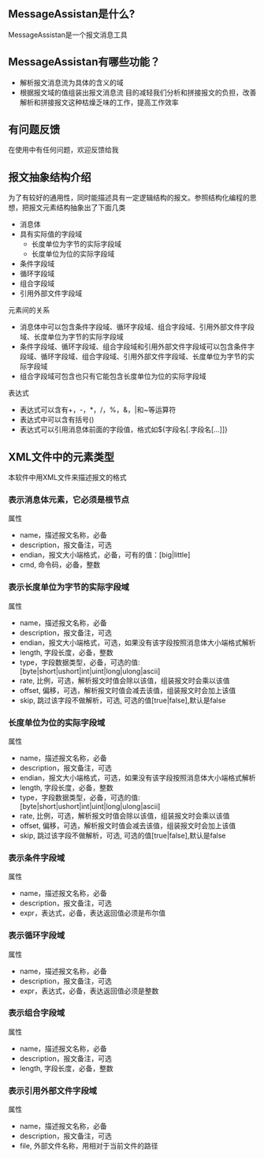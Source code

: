 ## MessageAssistan是什么?
MessageAssistan是一个报文消息工具

## MessageAssistan有哪些功能？
* 解析报文消息流为具体的含义的域
* 根据报文域的值组装出报文消息流
目的减轻我们分析和拼接报文的负担，改善解析和拼接报文这种枯燥乏味的工作，提高工作效率

## 有问题反馈
在使用中有任何问题，欢迎反馈给我

## 报文抽象结构介绍
为了有较好的通用性，同时能描述具有一定逻辑结构的报文。参照结构化编程的思想，把报文元素结构抽象出了下面几类
* 消息体
* 具有实际值的字段域
    * 长度单位为字节的实际字段域
	* 长度单位为位的实际字段域
* 条件字段域
* 循环字段域
* 组合字段域
* 引用外部文件字段域

元素间的关系
* 消息体中可以包含条件字段域、循环字段域、组合字段域、引用外部文件字段域、长度单位为字节的实际字段域
* 条件字段域、循环字段域、组合字段域和引用外部文件字段域可以包含条件字段域、循环字段域、组合字段域、引用外部文件字段域、长度单位为字节的实际字段域
* 组合字段域可包含也只有它能包含长度单位为位的实际字段域

表达式
* 表达式可以含有+，-，*，/，%，&，|和~等运算符
* 表达式中可以含有括号()
* 表达式可以引用消息体前面的字段值，格式如${字段名[.字段名[...]]}

## XML文件中的元素类型
本软件中用XML文件来描述报文的格式

### <message>表示消息体元素，它必须是根节点
属性
* name，描述报文名称，必备
* description，报文备注，可选
* endian，报文大小端格式，必备，可有的值：[big|little]
* cmd, 命令码，必备，整数

### <field>表示长度单位为字节的实际字段域
属性
* name，描述报文名称，必备
* description，报文备注，可选
* endian，报文大小端格式，可选，如果没有该字段按照消息体大小端格式解析	
* length, 字段长度，必备，整数
* type，字段数据类型，必备，可选的值:[byte|short|ushort|int|uint|long|ulong|ascii]
* rate, 比例，可选，解析报文时值会除以该值，组装报文时会乘以该值
* offset, 偏移，可选，解析报文时值会减去该值，组装报文时会加上该值
* skip, 跳过该字段不做解析，可选, 可选的值[true|false],默认是false

### <bit-child>长度单位为位的实际字段域
属性
* name，描述报文名称，必备
* description，报文备注，可选
* endian，报文大小端格式，可选，如果没有该字段按照消息体大小端格式解析	
* length, 字段长度，必备，整数
* type，字段数据类型，必备，可选的值:[byte|short|ushort|int|uint|long|ulong|ascii]
* rate, 比例，可选，解析报文时值会除以该值，组装报文时会乘以该值
* offset, 偏移，可选，解析报文时值会减去该值，组装报文时会加上该值
* skip, 跳过该字段不做解析，可选, 可选的值[true|false],默认是false

### <if-field>表示条件字段域
属性
* name，描述报文名称，必备
* description，报文备注，可选
* expr，表达式，必备，表达返回值必须是布尔值

### <repeat-field>表示循环字段域
属性
* name，描述报文名称，必备
* description，报文备注，可选
* expr，表达式，必备，表达返回值必须是整数

### <bit-field>表示组合字段域
属性
* name，描述报文名称，必备
* description，报文备注，可选
* length, 字段长度，必备，整数

### <file-field>表示引用外部文件字段域
属性
* name，描述报文名称，必备
* description，报文备注，可选
* file, 外部文件名称，用相对于当前文件的路径